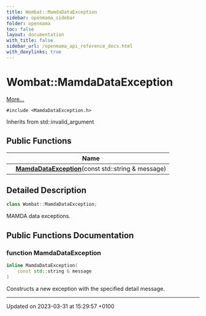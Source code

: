 ```yaml
---
title: Wombat::MamdaDataException
sidebar: openmama_sidebar
folder: openmama
toc: false
layout: documentation
with_title: false
sidebar_url: /openmama_api_reference_docs.html
with_doxylinks: true
---
```


# Wombat::MamdaDataException



 [More...](#detailed-description)


`#include <MamdaDataException.h>`

Inherits from std::invalid_argument

## Public Functions

|                | Name           |
| -------------- | -------------- |
| | **[MamdaDataException](classWombat_1_1MamdaDataException.html#function-mamdadataexception)**(const std::string & message) |

## Detailed Description

```cpp
class Wombat::MamdaDataException;
```


MAMDA data exceptions. 

## Public Functions Documentation

### function MamdaDataException

```cpp
inline MamdaDataException(
    const std::string & message
)
```


Constructs a new exception with the specified detail message. 


-------------------------------

Updated on 2023-03-31 at 15:29:57 +0100